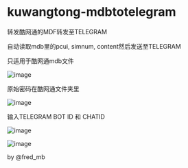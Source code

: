 # kuwangtong-mdbtotelegram
转发酷网通的MDF转发至TELEGRAM



自动读取mdb里的pcui, simnum, content然后发送至TELEGRAM

只适用于酷网通mdb文件

![image](https://github.com/fredyow/kuwangtong-mdftotelegram/assets/143178282/a804464c-b233-4c63-ae00-89f0ef636dd6)

原始密码在酷网通文件夹里

![image](https://github.com/fredyow/kuwangtong-mdftotelegram/assets/143178282/bcc97187-4ffc-4be1-8b0d-e1840ece1cf9)


输入TELEGRAM BOT ID 和 CHATID

![image](https://github.com/fredyow/kuwangtong-mdftotelegram/assets/143178282/1e32cb78-ad3b-4d1f-8b5c-cf6711abd2b2)

![image](https://github.com/fredyow/kuwangtong-mdftotelegram/assets/143178282/eb251602-d6ea-45ef-b024-0700a293400c)


by @fred_mb
